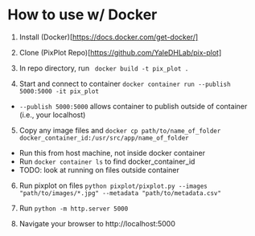 # How to use w/ Docker

1. Install (Docker)[https://docs.docker.com/get-docker/]

2. Clone (PixPlot Repo)[https://github.com/YaleDHLab/pix-plot]

3. In repo directory, run ` docker build -t pix_plot .`

4. Start and connect to container `docker container run --publish 5000:5000 -it pix_plot`
 - `--publish 5000:5000` allows container to publish outside of container (i.e., your localhost)

5. Copy any image files and  `docker cp path/to/name_of_folder docker_container_id:/usr/src/app/name_of_folder`
  - Run this from host machine, not inside docker container
  - Run `docker container ls` to find docker_container_id
  - TODO: look at running on files outside container

6. Run pixplot on files `python pixplot/pixplot.py --images "path/to/images/*.jpg" --metadata "path/to/metadata.csv"`

7. Run `python -m http.server 5000`

8. Navigate your browser to http://localhost:5000
